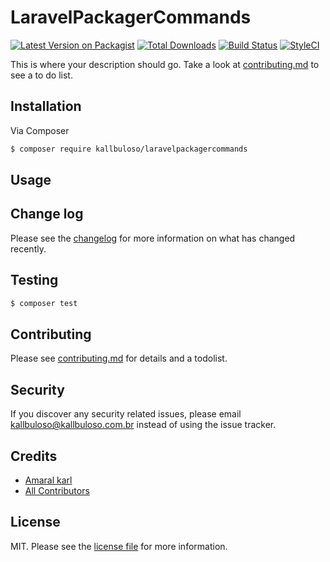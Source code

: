 # LaravelPackagerCommands

[![Latest Version on Packagist][ico-version]][link-packagist]
[![Total Downloads][ico-downloads]][link-downloads]
[![Build Status][ico-travis]][link-travis]
[![StyleCI][ico-styleci]][link-styleci]

This is where your description should go. Take a look at [contributing.md](contributing.md) to see a to do list.

## Installation

Via Composer

``` bash
$ composer require kallbuloso/laravelpackagercommands
```

## Usage

## Change log

Please see the [changelog](changelog.md) for more information on what has changed recently.

## Testing

``` bash
$ composer test
```

## Contributing

Please see [contributing.md](contributing.md) for details and a todolist.

## Security

If you discover any security related issues, please email kallbuloso@kallbuloso.com.br instead of using the issue tracker.

## Credits

- [Amaral karl][link-author]
- [All Contributors][link-contributors]

## License

MIT. Please see the [license file](license.md) for more information.

[ico-version]: https://img.shields.io/packagist/v/kallbuloso/laravelpackagercommands.svg?style=flat-square
[ico-downloads]: https://img.shields.io/packagist/dt/kallbuloso/laravelpackagercommands.svg?style=flat-square
[ico-travis]: https://img.shields.io/travis/kallbuloso/laravelpackagercommands/master.svg?style=flat-square
[ico-styleci]: https://styleci.io/repos/12345678/shield

[link-packagist]: https://packagist.org/packages/kallbuloso/laravelpackagercommands
[link-downloads]: https://packagist.org/packages/kallbuloso/laravelpackagercommands
[link-travis]: https://travis-ci.org/kallbuloso/laravelpackagercommands
[link-styleci]: https://styleci.io/repos/12345678
[link-author]: https://github.com/kallbuloso
[link-contributors]: ../../contributors
